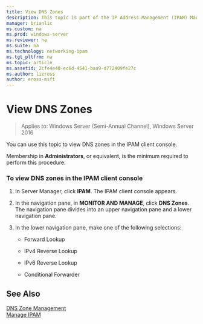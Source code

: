 ```yaml
---
title: View DNS Zones
description: This topic is part of the IP Address Management (IPAM) Management guide in Windows Server 2016.
manager: brianlic
ms.custom: na
ms.prod: windows-server
ms.reviewer: na
ms.suite: na
ms.technology: networking-ipam
ms.tgt_pltfrm: na
ms.topic: article
ms.assetid: 2cfe4e40-ec6d-4541-baa9-d772409fe27c
ms.author: lizross
author: eross-msft
---
```

# View DNS Zones

>Applies to: Windows Server (Semi-Annual Channel), Windows Server 2016

You can use this topic to view DNS zones in the IPAM client console.  
  
Membership in **Administrators**, or equivalent, is the minimum required to perform this procedure.  
  
### To view DNS zones in the IPAM client console  
  
1.  In Server Manager, click  **IPAM**. The IPAM client console appears.  
  
2.  In the navigation pane, in **MONITOR AND MANAGE**, click **DNS Zones**.  The navigation pane divides into an upper navigation pane and a lower navigation pane.  
  
3.  In the lower navigation pane, make one of the following selections:  
  
    -   Forward Lookup  
  
    -   IPv4 Reverse Lookup  
  
    -   IPv6 Reverse Lookup  
  
    -   Conditional Forwarder  
  
## See Also  
[DNS Zone Management](DNS-Zone-Management.md)  
[Manage IPAM](Manage-IPAM.md)  
  


